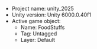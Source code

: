<!-- UNITY CODE ASSIST INSTRUCTIONS START -->
- Project name: unity_2025
- Unity version: Unity 6000.0.40f1
- Active game object:
  - Name: FoodStuffs
  - Tag: Untagged
  - Layer: Default
<!-- UNITY CODE ASSIST INSTRUCTIONS END -->